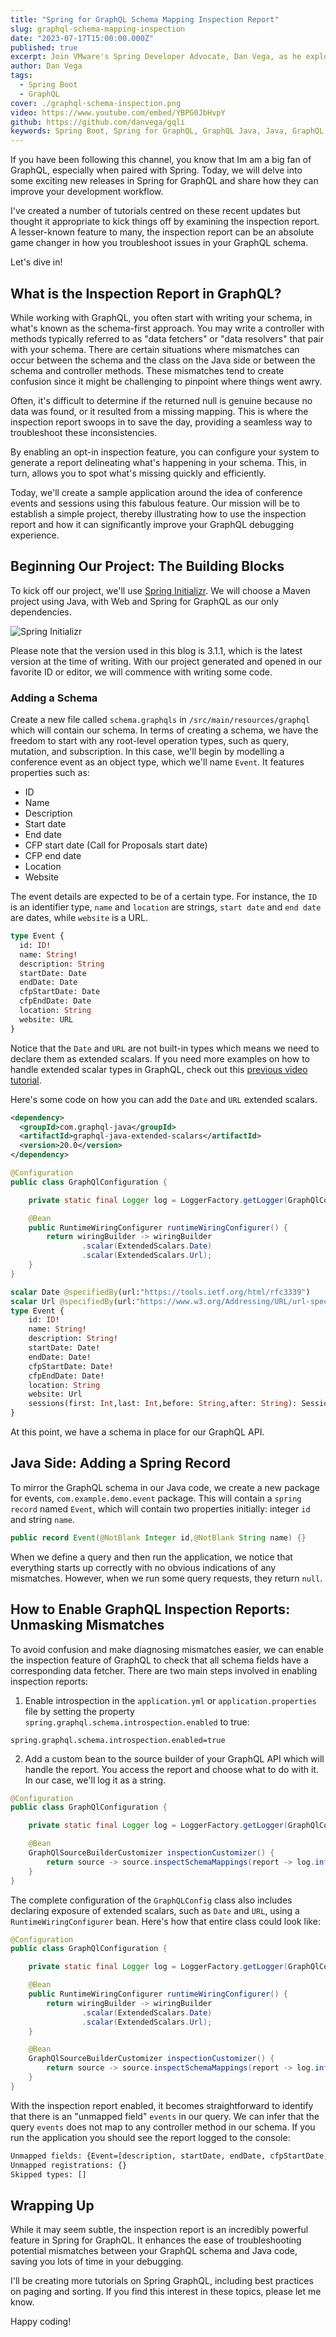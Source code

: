 ```yaml
---
title: "Spring for GraphQL Schema Mapping Inspection Report"
slug: graphql-schema-mapping-inspection
date: "2023-07-17T15:00:00.000Z"
published: true
excerpt: Join VMware's Spring Developer Advocate, Dan Vega, as he explores the exciting new releases in Spring for GraphQL. Dive into the enhanced features of the inspection report, walk through how to create a project, and more!
author: Dan Vega
tags:
  - Spring Boot
  - GraphQL
cover: ./graphql-schema-inspection.png
video: https://www.youtube.com/embed/YBPG0JbHvpY
github: https://github.com/danvega/gqli
keywords: Spring Boot, Spring for GraphQL, GraphQL Java, Java, GraphQL, GraphQL Schema, GraphQL Schema Mapping
---
```


If you have been following this channel, you know that Im am a big fan of GraphQL, especially when paired with Spring. Today, we will delve into some exciting new releases in Spring for GraphQL and share how they can improve your development workflow.

I've created a number of tutorials centred on these recent updates but thought it appropriate to kick things off by examining the inspection report. A lesser-known feature to many, the inspection report can be an absolute game changer in how you troubleshoot issues in your GraphQL schema.

Let's dive in!

## What is the Inspection Report in GraphQL?

While working with GraphQL, you often start with writing your schema, in what's known as the schema-first approach. You may write a controller with methods typically referred to as "data fetchers" or "data resolvers" that pair with your schema. There are certain situations where mismatches can occur between the schema and the class on the Java side or between the schema and controller methods. These mismatches tend to create confusion since it might be challenging to pinpoint where things went awry.

Often, it's difficult to determine if the returned null is genuine because no data was found, or it resulted from a missing mapping. This is where the inspection report swoops in to save the day, providing a seamless way to troubleshoot these inconsistencies.

By enabling an opt-in inspection feature, you can configure your system to generate a report delineating what's happening in your schema. This, in turn, allows you to spot what's missing quickly and efficiently.

Today, we'll create a sample application around the idea of conference events and sessions using this fabulous feature. Our mission will be to establish a simple project, thereby illustrating how to use the inspection report and how it can significantly improve your GraphQL debugging experience.

## Beginning Our Project: The Building Blocks

To kick off our project, we'll use [Spring Initializr](https://start.spring.io). We will choose a Maven project using Java, with Web and Spring for GraphQL as our only dependencies.

![Spring Initializr](./spring-init.png)

Please note that the version used in this blog is 3.1.1, which is the latest version at the time of writing. With our project generated and opened in our favorite ID or editor, we will commence with writing some code.

### Adding a Schema

Create a new file called `schema.graphqls` in `/src/main/resources/graphql` which will contain our schema. In terms of creating a schema, we have the freedom to start with any root-level operation types, such as query, mutation, and subscription. In this case, we'll begin by modelling a conference event as an object type, which we'll name `Event`. It features properties such as:

- ID
- Name
- Description
- Start date
- End date
- CFP start date (Call for Proposals start date)
- CFP end date
- Location
- Website

The event details are expected to be of a certain type. For instance, the `ID` is an identifier type, `name` and `location` are strings, `start date` and `end date` are dates, while `website` is a URL.

```graphql
type Event {
  id: ID!
  name: String!
  description: String
  startDate: Date
  endDate: Date
  cfpStartDate: Date
  cfpEndDate: Date
  location: String
  website: URL
}
```

Notice that the `Date` and `URL` are not built-in types which means we need to declare them as extended scalars. If you need more examples on how to handle extended scalar types in GraphQL, check out this [previous video tutorial](https://youtu.be/ooknmgr4WiA).

Here's some code on how you can add the `Date` and `URL` extended scalars.

```xml
<dependency>
  <groupId>com.graphql-java</groupId>
  <artifactId>graphql-java-extended-scalars</artifactId>
  <version>20.0</version>
</dependency>
```

```java
@Configuration
public class GraphQlConfiguration {

    private static final Logger log = LoggerFactory.getLogger(GraphQlConfiguration.class);

    @Bean
    public RuntimeWiringConfigurer runtimeWiringConfigurer() {
        return wiringBuilder -> wiringBuilder
                .scalar(ExtendedScalars.Date)
                .scalar(ExtendedScalars.Url);
    }
}
```

```graphql
scalar Date @specifiedBy(url:"https://tools.ietf.org/html/rfc3339")
scalar Url @specifiedBy(url:"https://www.w3.org/Addressing/URL/url-spec.txt")
type Event {
    id: ID!
    name: String!
    description: String!
    startDate: Date!
    endDate: Date!
    cfpStartDate: Date!
    cfpEndDate: Date!
    location: String
    website: Url
    sessions(first: Int,last: Int,before: String,after: String): SessionConnection
}

```

At this point, we have a schema in place for our GraphQL API.

## Java Side: Adding a Spring Record

To mirror the GraphQL schema in our Java code, we create a new package for events, `com.example.demo.event` package. This will contain a `spring record` named `Event`, which will contain two properties initially: integer `id` and string `name`.

```java
public record Event(@NotBlank Integer id,@NotBlank String name) {}
```

When we define a query and then run the application, we notice that everything starts up correctly with no obvious indications of any mismatches. However, when we run some query requests, they return `null`.

## How to Enable GraphQL Inspection Reports: Unmasking Mismatches

To avoid confusion and make diagnosing mismatches easier, we can enable the inspection feature of GraphQL to check that all schema fields have a corresponding data fetcher. There are two main steps involved in enabling inspection reports:

1. Enable introspection in the `application.yml` or `application.properties` file by setting the property `spring.graphql.schema.introspection.enabled` to true:

```properties
spring.graphql.schema.introspection.enabled=true
```

2. Add a custom bean to the source builder of your GraphQL API which will handle the report. You access the report and choose what to do with it. In our case, we'll log it as a string.

```java
@Configuration
public class GraphQlConfiguration {

    private static final Logger log = LoggerFactory.getLogger(GraphQlConfiguration.class);

    @Bean
    GraphQlSourceBuilderCustomizer inspectionCustomizer() {
        return source -> source.inspectSchemaMappings(report -> log.info(report.toString()));
    }
}
```

The complete configuration of the `GraphQLConfig` class also includes declaring exposure of extended scalars, such as `Date` and `URL`, using a `RuntimeWiringConfigurer` bean. Here's how that entire class could look like:

```java
@Configuration
public class GraphQlConfiguration {

    private static final Logger log = LoggerFactory.getLogger(GraphQlConfiguration.class);

    @Bean
    public RuntimeWiringConfigurer runtimeWiringConfigurer() {
        return wiringBuilder -> wiringBuilder
                .scalar(ExtendedScalars.Date)
                .scalar(ExtendedScalars.Url);
    }

    @Bean
    GraphQlSourceBuilderCustomizer inspectionCustomizer() {
        return source -> source.inspectSchemaMappings(report -> log.info(report.toString()));
    }
}
```

With the inspection report enabled, it becomes straightforward to identify that there is an "unmapped field" `events` in our query. We can infer that the query `events` does not map to any controller method in our schema. If you run the application you should see the report logged to the console:

```bash
Unmapped fields: {Event=[description, startDate, endDate, cfpStartDate, cfpEndDate, location, website]}
Unmapped registrations: {}
Skipped types: []
```

## Wrapping Up

While it may seem subtle, the inspection report is an incredibly powerful feature in Spring for GraphQL. It enhances the ease of troubleshooting potential mismatches between your GraphQL schema and Java code, saving you lots of time in your debugging.

I'll be creating more tutorials on Spring GraphQL, including best practices on paging and sorting. If you find this interest in these topics, please let me know.

Happy coding!

